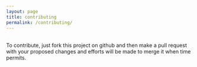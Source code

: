 ```yaml
---
layout: page
title: contributing
permalink: /contributing/
---
```

<br/>
To contribute, just fork this project on github and then make a pull request with your proposed changes and efforts will be made to merge it when time permits.
